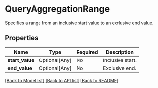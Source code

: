 # QueryAggregationRange

Specifies a range from an inclusive start value to an exclusive end value.

## Properties
| Name | Type | Required | Description |
| ------------ | ------------- | ------------- | ------------- |
**start_value** | Optional[Any] | No | Inclusive start. |
**end_value** | Optional[Any] | No | Exclusive end. |


[[Back to Model list]](../../../README.md#models-v2-link) [[Back to API list]](../../../README.md#documentation-for-api-endpoints) [[Back to README]](../../../README.md)

